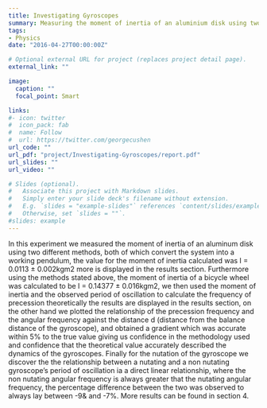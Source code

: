 ```yaml
---
title: Investigating Gyroscopes
summary: Measuring the moment of inertia of an aluminium disk using two different methods, both of which define a system that is a working pendulum.
tags:
- Physics
date: "2016-04-27T00:00:00Z"

# Optional external URL for project (replaces project detail page).
external_link: ""

image:
  caption: ""
  focal_point: Smart

links:
#- icon: twitter
#  icon_pack: fab
#  name: Follow
#  url: https://twitter.com/georgecushen
url_code: ""
url_pdf: "project/Investigating-Gyroscopes/report.pdf"
url_slides: ""
url_video: ""

# Slides (optional).
#   Associate this project with Markdown slides.
#   Simply enter your slide deck's filename without extension.
#   E.g. `slides = "example-slides"` references `content/slides/example-slides.md`.
#   Otherwise, set `slides = ""`.
#slides: example
---
```

In this experiment we measured the moment of inertia of an aluminum disk using two different methods, both of which convert the system into a working pendulum, the value for the moment of inertia calculated was I = 0.0113 ± 0.002kgm2 more is displayed in the results section. Furthermore using the methods stated above, the moment of inertia of a bicycle wheel was calculated to be I = 0.14377 ± 0.016kgm2, we then used the moment of inertia and the observed period of oscillation to calculate the frequency of precession theoretically the results are displayed in the results section, on the other hand we plotted the relationship of the precession frequency and the angular frequency against the distance d (distance from the balance distance of the gyroscope), and obtained a gradient which was accurate within 5% to the true value giving us confidence in the methodology used and confidence that the theoretical value accurately described the dynamics of the gyroscopes. Finally for the nutation of the gyroscope we discover the the relationship between a nutating and a non nutating gyroscope’s period of oscillation ia a direct linear relationship, where the non nutating angular frequency is always greater that the nutating angular frequency, the percentage difference between the two was observed to always lay between -9& and -7%. More results can be found in section 4.
